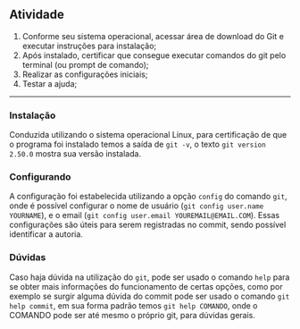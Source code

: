 ## **Atividade**

1. Conforme seu sistema operacional, acessar área de download do Git e executar instruções para instalação;
2. Após instalado, certificar que consegue executar comandos do git pelo terminal (ou prompt de comando);
3. Realizar as configurações iniciais;
4. Testar a ajuda;

---
### **Instalação**

Conduzida utilizando o sistema operacional Linux, para certificação de que o programa foi instalado temos a saída de `git -v`, o texto `git version 2.50.0` mostra sua versão instalada.

### **Configurando**

A configuração foi estabelecida utilizando a opção `config` do comando `git`, onde é possível configurar o nome de usuário (`git config user.name YOURNAME`), e o email (`git config user.email YOUREMAIL@EMAIL.COM`).
Essas configurações são úteis para serem registradas no commit, sendo possível identificar a autoria. 

### **Dúvidas**

Caso haja dúvida na utilização do `git`, pode ser usado o comando `help` para se obter mais informações do funcionamento de certas opções, como por exemplo se surgir alguma dúvida do commit pode ser usado o comando `git help commit`, em sua forma padrão temos `git help COMANDO`, onde o COMANDO pode ser até mesmo o próprio git, para dúvidas gerais. 